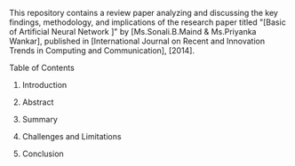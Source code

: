 
This repository contains a review paper analyzing and discussing the key findings, methodology, and implications of the research paper titled "[Basic of Artificial Neural Network ]" by [Ms.Sonali.B.Maind & Ms.Priyanka Wankar], published in [International Journal on Recent and Innovation Trends in Computing and Communication], [2014].



Table of Contents

1. Introduction


2. Abstract 


3. Summary 


4. Challenges and Limitations 


5. Conclusion 


